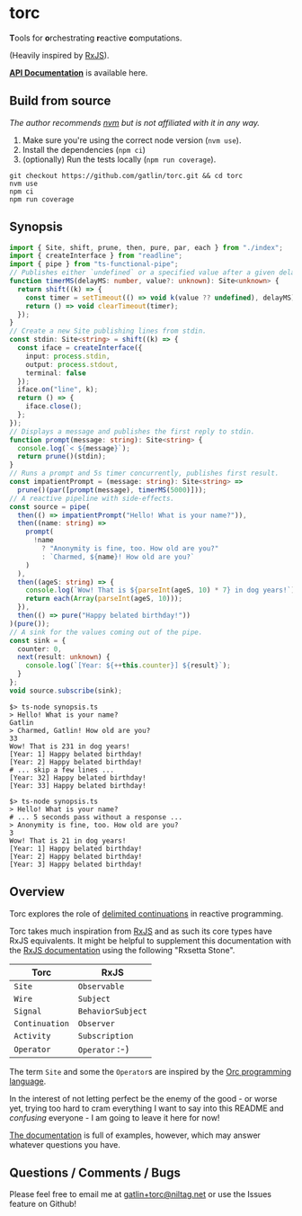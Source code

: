 # torc

**T**ools for **o**rchestrating **r**eactive **c**omputations.

(Heavily inspired by [RxJS][rxjs]).

[**API Documentation**][torcdocs] is available here.

## Build from source

*The author recommends [nvm][nvm] but is not affiliated with it in any way.*

1. Make sure you're using the correct node version (`nvm use`).
2. Install the dependencies (`npm ci`)
3. (optionally) Run the tests locally (`npm run coverage`).

```shell
git checkout https://github.com/gatlin/torc.git && cd torc
nvm use
npm ci 
npm run coverage
```

## Synopsis

```typescript
import { Site, shift, prune, then, pure, par, each } from "./index";
import { createInterface } from "readline";
import { pipe } from "ts-functional-pipe";
// Publishes either `undefined` or a specified value after a given delay.
function timerMS(delayMS: number, value?: unknown): Site<unknown> {
  return shift((k) => {
    const timer = setTimeout(() => void k(value ?? undefined), delayMS);
    return () => void clearTimeout(timer);
  });
}
// Create a new Site publishing lines from stdin.
const stdin: Site<string> = shift((k) => {
  const iface = createInterface({
    input: process.stdin,
    output: process.stdout,
    terminal: false
  });
  iface.on("line", k);
  return () => {
    iface.close();
  };
});
// Displays a message and publishes the first reply to stdin.
function prompt(message: string): Site<string> {
  console.log(`< ${message}`);
  return prune()(stdin);
}
// Runs a prompt and 5s timer concurrently, publishes first result.
const impatientPrompt = (message: string): Site<string> =>
  prune()(par([prompt(message), timerMS(5000)]));
// A reactive pipeline with side-effects.
const source = pipe(
  then(() => impatientPrompt("Hello! What is your name?")),
  then((name: string) =>
    prompt(
      !name
        ? "Anonymity is fine, too. How old are you?"
        : `Charmed, ${name}! How old are you?`
    )
  ),
  then((ageS: string) => {
    console.log(`Wow! That is ${parseInt(ageS, 10) * 7} in dog years!`);
    return each(Array(parseInt(ageS, 10)));
  }),
  then(() => pure("Happy belated birthday!"))
)(pure());
// A sink for the values coming out of the pipe.
const sink = {
  counter: 0,
  next(result: unknown) {
    console.log(`[Year: ${++this.counter}] ${result}`); 
  }
};
void source.subscribe(sink);
```

```shell
$> ts-node synopsis.ts
> Hello! What is your name?
Gatlin
> Charmed, Gatlin! How old are you?
33
Wow! That is 231 in dog years!
[Year: 1] Happy belated birthday!
[Year: 2] Happy belated birthday!
# ... skip a few lines ...
[Year: 32] Happy belated birthday!
[Year: 33] Happy belated birthday!
```

```shell
$> ts-node synopsis.ts
> Hello! What is your name?
# ... 5 seconds pass without a response ...
> Anonymity is fine, too. How old are you?
3
Wow! That is 21 in dog years!
[Year: 1] Happy belated birthday!
[Year: 2] Happy belated birthday!
[Year: 3] Happy belated birthday!
```
## Overview

Torc explores the role of [delimited continuations][delimcc] in reactive
programming.

Torc takes much inspiration from [RxJS][rxjs] and as such its core types have
RxJS equivalents.
It might be helpful to supplement this documentation with the
[RxJS documentation](https://rxjs.dev/api) using the following "Rxsetta Stone".


| Torc            | RxJS              |
|-----------------|-------------------|
| `Site`          | `Observable`      |
| `Wire`          | `Subject`         |
| `Signal`        | `BehaviorSubject` |
| `Continuation`  | `Observer`        |
| `Activity`      | `Subscription`    |
| `Operator`      | `Operator` :-)    |

The term `Site` and some the `Operator`s are inspired by the
[Orc programming language][orclang].

In the interest of not letting perfect be the enemy of the good - or worse yet,
trying too hard to cram everything I want to say into this README and
*confusing* everyone - I am going to leave it here for now!

[The documentation][torcdocs] is full of examples, however, which may answer
whatever questions you have.

## Questions / Comments / Bugs

Please feel free to email me at <gatlin+torc@niltag.net> or use the Issues
feature on Github!

[rxjs]: //rxjs.dev
[delimcc]: http://okmij.org/ftp/continuations/#tutorial
[comonads]: https://bartoszmilewski.com/2017/01/02/comonads/
[torcdocs]: https://niltag.net/code/torc/modules.html
[orclang]: https://orc.csres.utexas.edu/
[nvm]: https://github.com/nvm-sh/nvm
